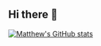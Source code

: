 ## Hi there 👋

[![Matthew's GitHub stats](https://github-readme-stats.vercel.app/api?username=astroactual&show_icons=true&theme=dracula)](https://github.com/anuraghazra/github-readme-stats)

<!--
**astroactual/astroactual** is a ✨ _special_ ✨ repository because its `README.md` (this file) appears on your GitHub profile.

Here are some ideas to get you started:

- 🔭 I’m currently working on ...
- 🌱 I’m currently learning ...
- 👯 I’m looking to collaborate on ...
- 🤔 I’m looking for help with ...
- 💬 Ask me about ...
- 📫 How to reach me: ...
- 😄 Pronouns: ...
- ⚡ Fun fact: ...
-->
